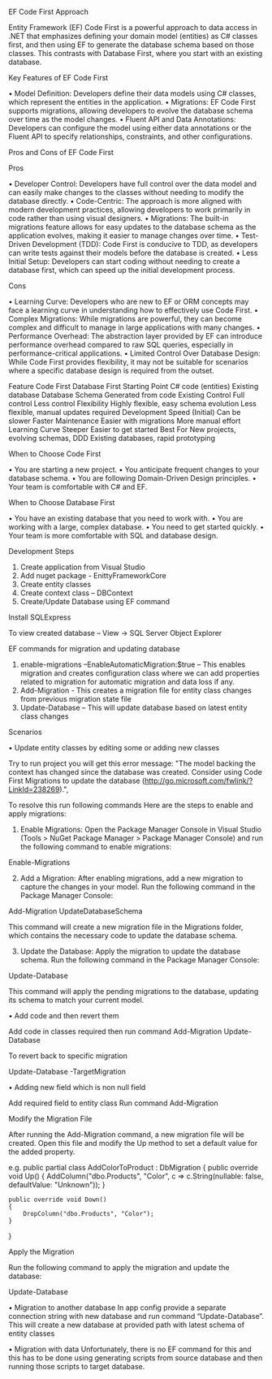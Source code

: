 EF Code First Approach


Entity Framework (EF) Code First is a powerful approach to data access in .NET that emphasizes defining your domain model (entities) as C# classes first, and then using EF to generate the database schema based on those classes. This contrasts with Database First, where you start with an existing database.

Key Features of EF Code First

•	Model Definition: Developers define their data models using C# classes, which represent the entities in the application.
•	Migrations: EF Code First supports migrations, allowing developers to evolve the database schema over time as the model changes.
•	Fluent API and Data Annotations: Developers can configure the model using either data annotations or the Fluent API to specify relationships, constraints, and other configurations.


Pros and Cons of EF Code First

Pros

•	Developer Control: Developers have full control over the data model and can easily make changes to the classes without needing to modify the database directly.
•	Code-Centric: The approach is more aligned with modern development practices, allowing developers to work primarily in code rather than using visual designers.
•	Migrations: The built-in migrations feature allows for easy updates to the database schema as the application evolves, making it easier to manage changes over time.
•	Test-Driven Development (TDD): Code First is conducive to TDD, as developers can write tests against their models before the database is created.
•	Less Initial Setup: Developers can start coding without needing to create a database first, which can speed up the initial development process.

Cons

•	Learning Curve: Developers who are new to EF or ORM concepts may face a learning curve in understanding how to effectively use Code First.
•	Complex Migrations: While migrations are powerful, they can become complex and difficult to manage in large applications with many changes.
•	Performance Overhead: The abstraction layer provided by EF can introduce performance overhead compared to raw SQL queries, especially in performance-critical applications.
•	Limited Control Over Database Design: While Code First provides flexibility, it may not be suitable for scenarios where a specific database design is required from the outset.



Feature	Code First	Database First
Starting Point	C# code (entities)	Existing database
Database Schema	Generated from code	Existing
Control	Full control	Less control
Flexibility	Highly flexible, easy schema evolution	Less flexible, manual updates required
Development Speed (Initial)	Can be slower	Faster
Maintenance	Easier with migrations	More manual effort
Learning Curve	Steeper	Easier to get started
Best For	New projects, evolving schemas, DDD	Existing databases, rapid prototyping





When to Choose Code First

•	You are starting a new project.
•	You anticipate frequent changes to your database schema.
•	You are following Domain-Driven Design principles.
•	Your team is comfortable with C# and EF.

When to Choose Database First

•	You have an existing database that you need to work with.
•	You are working with a large, complex database.
•	You need to get started quickly.
•	Your team is more comfortable with SQL and database design.













Development Steps



1.	Create application from Visual Studio
2.	Add nuget package - EnittyFrameworkCore
3.	Create entity classes
4.	Create context class – DBContext
5.	Create/Update Database using EF command

Install SQLExpress

To view created database – View -> SQL Server Object Explorer

EF commands for migration and updating database


1.	 enable-migrations –EnableAutomaticMigration:$true –  This enables migration and creates configuration class where we can add properties related to migration for automatic migration and data loss if any.
2.	Add-Migration <MigrationName> - This creates a migration file for entity class changes from previous migration state file
3.	Update-Database – This will update database based on latest entity class changes


Scenarios

•	Update entity classes by editing some or adding new classes

Try to run project you will get this error message: "The model backing the <ContextName> context has changed since the database was created. Consider using Code First Migrations to update the database (http://go.microsoft.com/fwlink/?LinkId=238269).",


To resolve this 
run following commands Here are the steps to enable and apply migrations:

1.	Enable Migrations: Open the Package Manager Console in Visual Studio (Tools > NuGet Package Manager > Package Manager Console) and run the following command to enable migrations:

   Enable-Migrations
   
2.	Add a Migration: After enabling migrations, add a new migration to capture the changes in your model. Run the following command in the Package Manager Console:

   Add-Migration UpdateDatabaseSchema
  
This command will create a new migration file in the Migrations folder, which contains the necessary code to update the database schema.

 
3.	Update the Database: Apply the migration to update the database schema. Run the following command in the Package Manager Console:

   Update-Database
   
This command will apply the pending migrations to the database, updating its schema to match your current model.

•	Add code and then revert them

Add code in classes required
then run command
Add-Migration <MigrationName>
Update-Database


To revert back to specific migration

Update-Database -TargetMigration <MigrationName>

•	Adding new field which is non null field

Add required field to entity class
Run command
Add-Migration <Migration Name>

Modify the Migration File

After running the Add-Migration command, a new migration file will be created. Open this file and modify the Up method to set a default value for the added property.


e.g. public partial class AddColorToProduct : DbMigration
{
    public override void Up()
    {
        AddColumn("dbo.Products", "Color", c => c.String(nullable: false, defaultValue: "Unknown"));
    }

    public override void Down()
    {
        DropColumn("dbo.Products", "Color");
    }
}

Apply the Migration

Run the following command to apply the migration and update the database:

Update-Database

•	Migration to another database
In app config provide a separate connection string with new database and run command “Update-Database”. This will create a new database at provided path with latest schema of entity classes

•	Migration with data
Unfortunately, there is no EF command for this and this has to be done using generating scripts from source database and then running those scripts to target database.


